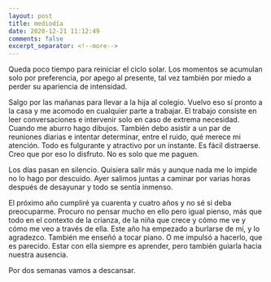 ```yaml
---
layout: post
title: mediodía
date: 2020-12-21 11:12:49
comments: false
excerpt_separator: <!--more-->
---
```

Queda poco tiempo para reiniciar el ciclo solar. Los momentos se acumulan solo por preferencia, por apego al presente, tal vez también por miedo a perder su apariencia de intensidad.  

Salgo por las mañanas para llevar a la hija al colegio. Vuelvo eso sí pronto a la casa y me acomodo en cualquier parte a trabajar. El trabajo consiste en leer conversaciones e intervenir solo en caso de extrema necesidad. Cuando me aburro hago dibujos. También debo asistir a un par de reuniones diarias e intentar determinar, entre el ruido, qué merece mi atención. Todo es fulgurante y atractivo por un instante. Es fácil distraerse. Creo que por eso lo disfruto. No es solo que me paguen. 

Los días pasan en silencio. Quisiera salir más y aunque nada me lo impide no lo hago por descuido. Ayer salimos juntas a caminar por varias horas después de desayunar y todo se sentía inmenso. 

El próximo año cumpliré ya cuarenta y cuatro años y no sé si deba preocuparme. Procuro no pensar mucho en ello pero igual pienso, más que todo en el contexto de la crianza, de la niña que crece y cómo me ve y cómo me veo a través de ella. Este año ha empezado a burlarse de mí, y lo agradezco. También me enseñó a tocar piano. O me impulsó a hacerlo, que es parecido. Estar con ella siempre es aprender, pero también guiarla hacia nuestra ausencia.

Por dos semanas vamos a descansar.
